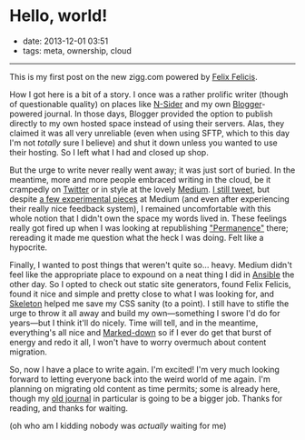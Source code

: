 # Hello, world!

- date: 2013-12-01 03:51
- tags: meta, ownership, cloud

----

This is my first post on the new zigg.com powered by [Felix
Felicis][1].

How I got here is a bit of a story.  I once was a rather prolific
writer (though of questionable quality) on places like [N-Sider][2]
and my own [Blogger][3]-powered journal.  In those days, Blogger
provided the option to publish directly to my own hosted space
instead of using their servers.  Alas, they claimed it was all very
unreliable (even when using SFTP, which to this day I'm not *totally*
sure I believe) and shut it down unless you wanted to use their
hosting.  So I left what I had and closed up shop.

But the urge to write never really went away; it was just sort of
buried.  In the meantime, more and more people embraced writing in
the cloud, be it crampedly on [Twitter][4] or in style at the lovely
[Medium][5].  [I still tweet][6], but despite [a few experimental
pieces][7] at Medium (and even after experiencing their really nice
feedback system), I remained uncomfortable with this whole notion
that I didn't own the space my words lived in.  These feelings
really got fired up when I was looking at republishing ["Permanence"][12]
there; rereading it made me question what the heck I was doing.
Felt like a hypocrite.

Finally, I wanted to post things that weren't quite so… heavy.
Medium didn't feel like the appropriate place to expound on a neat
thing I did in [Ansible][8] the other day.  So I opted to check out
static site generators, found Felix Felicis, found it nice and simple
and pretty close to what I was looking for, and [Skeleton][10] helped
me save my CSS sanity (to a point).  I still have to stifle
the urge to throw it all away and build my own—something I swore I'd
do for years—but I think it'll do nicely.  Time will tell, and in
the meantime, everything's all nice and [Marked-down][9] so if I ever
do get that burst of energy and redo it all, I won't have to worry
overmuch about content migration.

So, now I have a place to write again.  I'm excited!  I'm very much
looking forward to letting everyone back into the weird world of
me again.  I'm planning on migrating old content as time permits;
some is already here, though my [old journal][11] in particular is
going to be a bigger job.  Thanks for reading, and thanks for waiting.

(oh who am I kidding nobody was *actually* waiting for me)

[1]: https://liquidluck.readthedocs.org/en/latest/start.html
[2]: http://n-sider.com/
[3]: https://blogger.com/
[4]: https://twitter.com/
[5]: https://medium.com/
[6]: https://twitter.com/zigg/
[7]: https://medium.com/@zigg/
[8]: http://ansibleworks.com/
[9]: https://daringfireball.net/projects/markdown/
[10]: http://www.getskeleton.com/
[11]: /journal/
[12]: /2012/permanence.html

